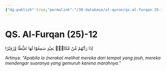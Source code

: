 ```yaml
---
{"dg-publish":true,"permalink":"/30-database/al-quran/qs-al-furqan-25-12/"}
---
```



# QS. Al-Furqan (25)-12
اِذَا رَاَتْهُمْ مِّنْ مَّكَانٍۢ بَعِيْدٍ سَمِعُوْا لَهَا تَغَيُّظًا وَّزَفِيْرًا

Artinya: *"Apabila ia (neraka) melihat mereka dari tempat yang jauh, mereka mendengar suaranya yang gemuruh karena marahnya."*
